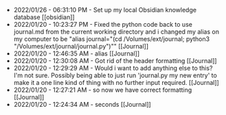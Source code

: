 * 2022/01/26 - 06:31:10 PM - Set up my local Obsidian knowledge database [[obsidian]]
* 2022/01/20 - 10:23:27 PM - Fixed the python code back to use journal.md from the current working directory and i changed my alias on my computer to be "alias journal="(cd /Volumes/ext/journal; python3 "/Volumes/ext/journal/journal.py")"" [[Journal]]
* 2022/01/20 - 12:46:35 AM - alias [[Journal]]
* 2022/01/20 - 12:30:08 AM - Got rid of the header formatting [[Journal]]
* 2022/01/20 - 12:29:29 AM - Would i want to add anything else to this? I'm not sure. Possibly being able to just run 'journal.py my new entry' to make it a one line kind of thing with no further input required. [[Journal]]
* 2022/01/20 - 12:27:21 AM - so now we have correct formatting [[Journal]]
* 2022/01/20 - 12:24:34 AM - seconds [[Journal]]
